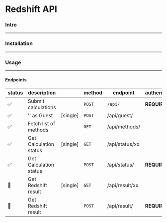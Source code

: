 # Redshift API

### Intro
---------------------

### Installation
---------------------

### Usage
---------------------

#### Endpoints

| status                    | description             |           | method  | endpoint          | authentication |
| ------------------------- | ----------------------  | --------- | ------- | ----------------- | -------------- |
|   :white_check_mark:      | Submit calculations     |           | `POST`  | ```/api/```             | **REQUIRED**   |
|   :white_check_mark:      | '' as Guest             | [single]  | `POST`  | /api/guest/       |                |
|   :white_check_mark:      | Fetch list of methods   |           | `GET`   | /api/methods/     |                |
|   :white_check_mark:      | Get Calculation status  | [single]  | `GET`   | /api/status/xx    |                |
|   :white_check_mark:      | Get Calculation status  |           | `POST`  | /api/status/      | **REQUIRED**   |
|   :black_square_button:   | Get Redshift result     | [single]  | `GET`   | /api/result/xx    |                |
|   :black_square_button:   | Get Redshift result     |           | `POST`  | /api/result/      | **REQUIRED**   |
